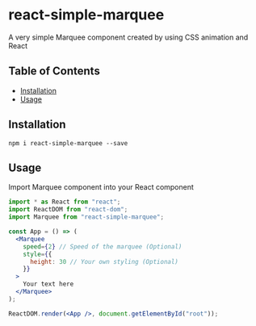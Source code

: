 # react-simple-marquee

A very simple Marquee component created by using CSS animation and React

## Table of Contents

- [Installation](#installation)
- [Usage](#usage)

## Installation

```
npm i react-simple-marquee --save
```

## Usage

Import Marquee component into your React component

```jsx
import * as React from "react";
import ReactDOM from "react-dom";
import Marquee from "react-simple-marquee";

const App = () => (
  <Marquee
    speed={2} // Speed of the marquee (Optional)
    style={{
      height: 30 // Your own styling (Optional)
    }}
  >
    Your text here
  </Marquee>
);

ReactDOM.render(<App />, document.getElementById("root"));

```
